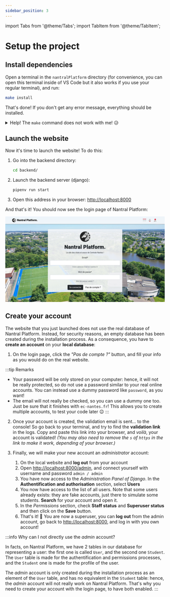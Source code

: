 ```yaml
---
sidebar_position: 3
---
```


import Tabs from '@theme/Tabs';
import TabItem from '@theme/TabItem';

# Setup the project

## Install dependencies

Open a terminal in the `nantralPlatform` directory (for convenience, you can
open this terminal inside of VS Code but it also works if you use your regular
terminal), and run:

```bash
make install
```

That's done! If you don't get any error message, everything should be installed.

<details>
    <summary>Help! The <code>make</code> command does not work with me! 😥</summary>

Well, sorry you're not lucky! But don't worry, here are all the steps you can do
to install everything.

1. Go into the `backend` directory:
    ```bash
    cd backend/
    ```

2. In the `backend/config/settings` directory, copy the file named `.env.example`
    and rename it `.env` only.

3. Install dependencies and create a virtuel environment for python:
    ```bash
    pipenv install --dev
    ```
    If you get an error with the Python version, install [pyenv](https://github.com/pyenv/pyenv).

4. Create your database for django:
    ```bash
    pipenv run django migrate
    ```

5. Create an administrator acount on this database:
    ```bash
    pipenv run django createsuperuser
    ```
    When asked, complete as follow:
    - username: `admin` (or `admin2` if already used)
    - email: `admin@ec-nantes.fr`
    - password: `admin`

6. Now, change your working directory to the `frontend` one:
    ```bash
    cd ../frontend
    ```

7. Install the dependencies:
    ```bash
    npm install
    ```

8. Compile the source code for the first time:
    ```bash
    npm run build:dev
    ```

Congratulations, you did it all 🥳

</details>

## Launch the website

Now it's time to launch the website! To do this:
1. Go into the backend directory:
    ```bash
    cd backend/
    ```
2. Launch the backend server (django):
    ```bash
    pipenv run start
    ```
3. Open this address in your browser: [http://localhost:8000](http://localhost:8000)

And that's it! You should now see the login page of Nantral Platform:

![The login page](/login-page.png)

## Create your account

The website that you just launched does not use the real database of
Nantral Platform. Instead, for security reasons, an empty database has been
created during the installation process.
As a consequence, you have to **create an account** on your **local database**:

1. On the login page, click the *"Pas de compte ?"* button, and fill your info
    as you would do on the real website.

:::tip Remarks
- Your password will be only stored on your computer: hence, it will not be
really protected, so do not use a password similar to your real online
accounts. You can instead use a dummy password like `password`, as you want!
- The email will not really be checked, so you can use a dummy one too.
Just be sure that it finishes with `ec-nantes.fr`! This allows you to create
multiple accounts, to test your code later 😉
:::

2. Once your account is created, the validation email is sent... to the console!
    So go back to your terminal, and try to find the **validation link** in the
    logs. Copy and paste this link into your browser, and *voilà*, your account
    is validated! *(You may also need to remove the `s` of `https` in the link to make
    it work, depending of your browser.)*


3. Finally, we will make your new account an *administrator* account:
    1. On the local website and **log out** from your account
    2. Open [http://localhost:8000/admin](http://localhost:8000/admin), and
    connect yourself with username and password `admin / admin`
    3. You have now access to the *Administration Panel of Django*. In the
    **Authentification and authorisation** section, select **Users**
    4. You now have access to the list of all users. Note that some users
    already exists: they are fake accounts, just there to simulate some students.
    **Search** for your account and open it.
    5. In the *Permissions* section, check **Staff status** and
    **Superuser status** and then click on the **Save** button.
    6. That's it! 🥳 You are now a superuser, you can **log out** from the admin
    account, go back to [http://localhost:8000](http://localhost:8000), and log
    in with you own account!



:::info Why can I not directly use the *admin* account?

In facts, on Nantral Platform, we have 2 tables in our database for representing
a user: the first one is called `User`, and the second one `Student`. The
`User` table is made for the authentification and permissions processes, and the
`Student` one is made for the profile of the user.

The *admin* account is only created during the installation process as an
element of the `User` table, and has no equivalent in the `Student` table:
hence, the *admin* account will not really work on Nantral Platform. That's why
you need to create your account with the login page, to have both enabled.
:::
